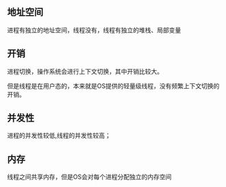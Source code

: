 ## 地址空间
进程有独立的地址空间，线程没有，线程有独立的堆栈、局部变量

## 开销
进程切换，操作系统会进行上下文切换，其中开销比较大。

但是线程是在用户态的，本来就是OS提供的轻量级线程，没有频繁上下文切换的开销。


## 并发性
进程的并发性较低,线程的并发性较高；


## 内存

线程之间共享内存，但是OS会对每个进程分配独立的内存空间